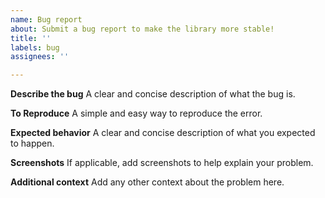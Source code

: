 ```yaml
---
name: Bug report
about: Submit a bug report to make the library more stable!
title: ''
labels: bug
assignees: ''

---
```


**Describe the bug**
A clear and concise description of what the bug is.

**To Reproduce**
A simple and easy way to reproduce the error.

**Expected behavior**
A clear and concise description of what you expected to happen.

**Screenshots**
If applicable, add screenshots to help explain your problem.

**Additional context**
Add any other context about the problem here.
